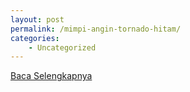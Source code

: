 ```yaml
---
layout: post
permalink: /mimpi-angin-tornado-hitam/
categories:
    - Uncategorized
---
```


[Baca Selengkapnya](/05)